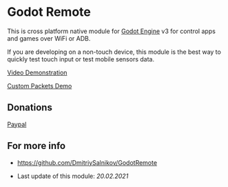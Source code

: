 # Godot Remote

This is cross platform native module for [Godot Engine](https://github.com/godotengine/godot) v3 for control apps and games over WiFi or ADB.

If you are developing on a non-touch device, this module is the best way to quickly test touch input or test mobile sensors data.

[Video Demonstration](https://youtu.be/LbFcQnS3z3E)

[Custom Packets Demo](https://youtu.be/RmhppDWZZk8)

## Donations

[Paypal](https://paypal.me/dmitriysalnikov)

## For more info

 * https://github.com/DmitriySalnikov/GodotRemote

 * Last update of this module: _20.02.2021_
